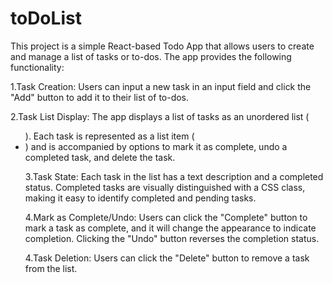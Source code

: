 # toDoList
This project is a simple React-based Todo App that allows users to create and manage a list of tasks or to-dos. The app provides the following functionality:

1.Task Creation: Users can input a new task in an input field and click the "Add" button to add it to their list of to-dos.

2.Task List Display: The app displays a list of tasks as an unordered list (<ul>). Each task is represented as a list item (<li>) and is accompanied by options to mark it as complete, undo a completed task, and delete the task.

3.Task State: Each task in the list has a text description and a completed status. Completed tasks are visually distinguished with a CSS class, making it easy to identify completed and pending tasks.

4.Mark as Complete/Undo: Users can click the "Complete" button to mark a task as complete, and it will change the appearance to indicate completion. Clicking the "Undo" button reverses the completion status.

4.Task Deletion: Users can click the "Delete" button to remove a task from the list.
